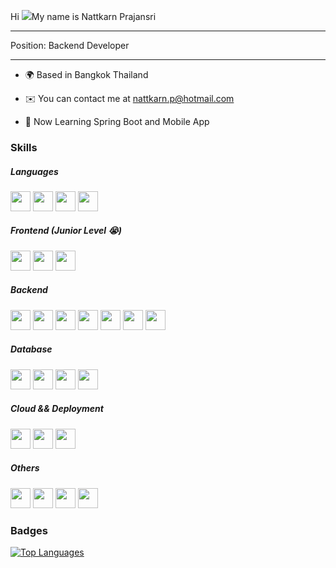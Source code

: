 Hi ![](https://user-images.githubusercontent.com/18350557/176309783-0785949b-9127-417c-8b55-ab5a4333674e.gif)My name is Nattkarn Prajansri

---

Position: Backend Developer

---

- 🌍 Based in Bangkok Thailand

- ✉️ You can contact me at [nattkarn.p@hotmail.com](mailto:nattkarn.p@hotmail.com)

- 🧠 Now Learning Spring Boot and Mobile App

### Skills

##### Languages

<p align="left">
<a><img height='32' src="https://cdn.jsdelivr.net/gh/devicons/devicon@latest/icons/javascript/javascript-plain.svg"/></a>
<a><img height='32' src="https://cdn.jsdelivr.net/gh/devicons/devicon@latest/icons/python/python-original.svg"/></a>
<a><img height='32' src="https://raw.githubusercontent.com/danielcranney/readme-generator/main/public/icons/skills/typescript-colored.svg" /></a>
<a><img height='32' src="https://cdn.jsdelivr.net/gh/devicons/devicon@latest/icons/java/java-original.svg"/></a>
</p>

##### Frontend (Junior Level :sob:)

<p align="left">
<a><img height='32' src="https://cdn.jsdelivr.net/gh/devicons/devicon@latest/icons/react/react-original.svg" /></a>
<a><img height='32' src="https://cdn.jsdelivr.net/gh/devicons/devicon@latest/icons/flutter/flutter-original.svg" /></a>
<a><img height='32' src="https://cdn.jsdelivr.net/gh/devicons/devicon@latest/icons/html5/html5-original.svg"/></a>
</p>

##### Backend

<p align="left">
<a><img height='32' src="https://cdn.jsdelivr.net/gh/devicons/devicon@latest/icons/nestjs/nestjs-original.svg" /></a>
<a><img height='32' src="https://cdn.jsdelivr.net/gh/devicons/devicon@latest/icons/django/django-plain.svg" /></a>
<a><img height='32' src="https://cdn.jsdelivr.net/gh/devicons/devicon@latest/icons/djangorest/djangorest-original.svg" /></a>
<a><img height='32' src="https://cdn.jsdelivr.net/gh/devicons/devicon@latest/icons/swagger/swagger-original.svg" /></a>
<a><img height='32' src="https://cdn.jsdelivr.net/gh/devicons/devicon@latest/icons/fastapi/fastapi-original.svg" /></a>
<a><img height='32' src="https://cdn.jsdelivr.net/gh/devicons/devicon@latest/icons/express/express-original.svg" /></a>
<a><img height='32' src="https://cdn.jsdelivr.net/gh/devicons/devicon@latest/icons/spring/spring-original.svg" /></a>


</p>

##### Database

<p align="left">
<a><img height='32' src="https://cdn.jsdelivr.net/gh/devicons/devicon@latest/icons/mysql/mysql-original.svg" /></a>
<a><img height='32' src="https://cdn.jsdelivr.net/gh/devicons/devicon@latest/icons/mongodb/mongodb-plain-wordmark.svg" /></a>
<a><img height='32' src="https://cdn.jsdelivr.net/gh/devicons/devicon@latest/icons/oracle/oracle-original.svg" /></a>
<a><img height='32' src="https://cdn.jsdelivr.net/gh/devicons/devicon@latest/icons/postgresql/postgresql-original.svg" /></a>


</p>

##### Cloud && Deployment

<p align="left">
<a><img height='32' src="https://cdn.jsdelivr.net/gh/devicons/devicon@latest/icons/googlecloud/googlecloud-original.svg" /></a>
<a><img height='32' src="https://cdn.jsdelivr.net/gh/devicons/devicon@latest/icons/docker/docker-original.svg" /></a>
<a><img height='32' src="https://cdn.jsdelivr.net/gh/devicons/devicon@latest/icons/jenkins/jenkins-original.svg" /></a>




</p>

##### Others

<p align="left">
<a><img height='32' src="https://cdn.jsdelivr.net/gh/devicons/devicon@latest/icons/git/git-original.svg" /></a>
<a><img height='32' src="https://cdn.jsdelivr.net/gh/devicons/devicon@latest/icons/vscode/vscode-original.svg" /></a>
<a><img height='32' src="https://cdn.jsdelivr.net/gh/devicons/devicon@latest/icons/postman/postman-original.svg" /></a>
<a><img height='32' src="https://cdn.jsdelivr.net/gh/devicons/devicon@latest/icons/linux/linux-original.svg" /></a>



</p>


### Badges

<a href="https://github-readme-stats.vercel.app/api/top-langs/?username=nattkarn&langs_count=10&title_color=0891b2&text_color=ffffff&icon_color=0891b2&bg_color=1c1917&hide_border=true&locale=en&custom_title=Top%20%Languages"  align="left"><img src="https://github-readme-stats.vercel.app/api/top-langs/?username=nattkarn&langs_count=10&title_color=0891b2&text_color=ffffff&icon_color=0891b2&bg_color=1c1917&hide_border=true&locale=en&custom_title=Top%20%Languages"  alt="Top Languages"/></a>
